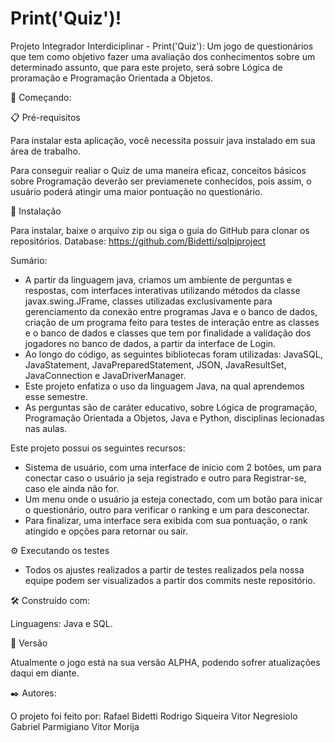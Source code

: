 # Print('Quiz')!

Projeto Integrador Interdiciplinar - Print('Quiz'): Um jogo de questionários que tem como objetivo fazer uma avaliação dos conhecimentos sobre um determinado assunto, que para este projeto, será sobre Lógica de proramação e Programação Orientada a Objetos.

🚀 Começando:


📋 Pré-requisitos

Para instalar esta aplicação, você necessita possuir java instalado em sua área de trabalho.

Para conseguir realiar o Quiz de uma maneira eficaz, conceitos básicos sobre Programação deverão ser previamenete conhecidos, pois assim, o usuário poderá atingir uma maior pontuação no questionário.


🔧 Instalação

Para instalar, baixe o arquivo zip ou siga o guia do GitHub para clonar os repositórios.
Database: https://github.com/Bidetti/sqlpiproject

Sumário: 

  - A partir da linguagem java, criamos um ambiente de perguntas e respostas, com interfaces interativas utilizando métodos da classe javax.swing.JFrame, classes utilizadas exclusivamente para gerenciamento da conexão entre programas Java e o banco de dados, criação de um programa  feito para testes de interação entre as classes e o banco de dados e classes que tem por finalidade a validação dos jogadores no banco de dados, a partir da interface de Login.
  - Ao longo do código, as seguintes bibliotecas foram utilizadas: JavaSQL, JavaStatement, JavaPreparedStatement, JSON, JavaResultSet, JavaConnection e JavaDriverManager.
  - Este projeto enfatiza o uso da linguagem Java, na qual aprendemos esse semestre.
  - As perguntas são de caráter educativo, sobre Lógica de programação, Programação Orientada a Objetos, Java e Python, disciplinas lecionadas nas aulas.
  
  
 Este projeto possui os seguintes recursos:
  - Sistema de usuário, com uma interface de inicio com 2 botões, um para conectar caso o usuário ja seja registrado e outro para Registrar-se, caso ele ainda não for.
  - Um menu onde o usuário ja esteja conectado, com um botão para inicar o questionário, outro para verificar o ranking e um para desconectar.
  - Para finalizar, uma interface sera exibida com sua pontuação, o rank atingido e opções para retornar ou sair.
  
⚙️ Executando os testes

  - Todos os ajustes realizados a partir de testes realizados pela nossa equipe podem ser visualizados a partir dos commits neste repositório.

🛠️ Construído com: 

Linguagens: Java e SQL.


📌 Versão

Atualmente o jogo está na sua versão ALPHA, podendo sofrer atualizações daqui em diante.


✒️ Autores: 

O projeto foi feito por: 
Rafael Bidetti
Rodrigo Siqueira
Vitor Negresiolo
Gabriel Parmigiano
Vitor Morija 
